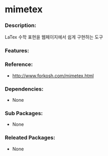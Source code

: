 # mimetex

### Description:
LaTex 수학 표현을 웹페이지에서 쉽게 구현하는 도구

### Features:


### Reference:
* http://www.forkosh.com/mimetex.html

### Dependencies:
* None

### Sub Packages:
* None

### Releated Packages:
* None